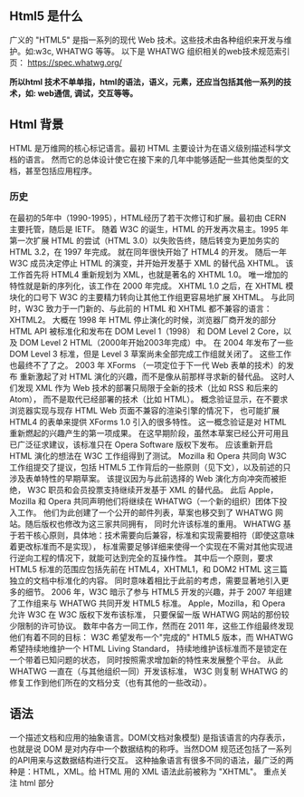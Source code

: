 ## Html5 是什么

广义的 "HTML5" 是指一系列的现代 Web 技术。这些技术由各种组织来开发与维护。如:w3c, WHATWG 等等。 以下是 WHATWG 组织相关的web技术规范索引页：
https://spec.whatwg.org/

**所以html 技术不单单指，html的语法，语义，元素，还应当包括其他一系列的技术，如: web通信, 调试，交互等等。**

## Html 背景

HTML 是万维网的核心标记语言。最初 HTML 主要设计为在语义级别描述科学文档的语言。 然而它的总体设计使它在接下来的几年中能够适配一些其他类型的文档，甚至包括应用程序。

### 历史

在最初的5年中（1990-1995），HTML经历了若干次修订和扩展。最初由 CERN 主要托管，随后是 IETF。
随着 W3C 的诞生，HTML 的开发再次易主。1995 年第一次扩展 HTML 的尝试（HTML 3.0）以失败告终，随后转变为更加务实的 HTML 3.2，在 1997 年完成。 就在同年很快开始了 HTML4 的开发。
随后一年 W3C 成员决定停止 HTML 的演变，并开始开发基于 XML 的替代品 XHTML。 该 工作首先将 HTML4 重新规划为 XML，也就是著名的 XHTML 1.0。 唯一增加的特性就是新的序列化，该工作在 2000 年完成。 XHTML 1.0 之后，在 XHTML 模块化的口号下 W3C 的主要精力转向让其他工作组更容易地扩展 XHTML。 与此同时，W3C 致力于一门新的、与此前的 HTML 和 XHTML 都不兼容的语言：XHTML2。
大概在 1998 年 HTML 停止演化的时候，浏览器厂商开发的部分 HTML API 被标准化和发布在 DOM Level 1（1998） 和 DOM Level 2 Core，以及 DOM Level 2 HTML（2000年开始2003年完成）中。 在 2004 年发布了一些 DOM Level 3 标准，但是 Level 3 草案尚未全部完成工作组就关闭了。 这些工作也最终不了了之。
2003 年 XForms （一项定位于下一代 Web 表单的技术）的发布 重新激起了对 HTML 演化的兴趣，而不是像从前那样寻求新的替代品。 这时人们发现 XML 作为 Web 技术的部署只局限于全新的技术（比如 RSS 和后来的 Atom）， 而不是取代已经部署的技术（比如 HTML）。
概念验证显示，在不要求浏览器实现与现存 HTML Web 页面不兼容的渲染引擎的情况下， 也可能扩展 HTML4 的表单来提供 XForms 1.0 引入的很多特性。 这一概念验证是对 HTML 重新燃起的兴趣产生的第一项成果。 在这早期阶段，虽然本草案已经公开可用且已广泛征求建议，该标准只在 Opera Software 版权下发布。
应该重新开启 HTML 演化的想法在 W3C 工作组得到了测试。 Mozilla 和 Opera 共同向 W3C 工作组提交了提议，包括 HTML5 工作背后的一些原则（见下文），以及前述的只涉及表单特性的早期草案。 该提议因为与此前选择的 Web 演化方向冲突而被拒绝， W3C 职员和会员投票支持继续开发基于 XML 的替代品。
此后 Apple，Mozilla 和 Opera 共同声明他们将继续在 WHATWG（一个新的组织）团体下投入工作。 他们为此创建了一个公开的邮件列表，草案也移交到了 WHATWG 网站。随后版权也修改为这三家共同拥有， 同时允许该标准的重用。
WHATWG 基于若干核心原则，具体地：技术需要向后兼容，标准和实现需要相符（即使这意味着更改标准而不是实现）， 标准需要足够详细来使得一个实现在不需对其他实现进行逆向工程的情况下，就能可达到完全的互操作性。
其中后一个原则，要求 HTML5 标准的范围应包括先前在 HTML4，XHTML1，和 DOM2 HTML 这三篇独立的文档中标准化的内容。 同时意味着相比于此前的考虑，需要显著地引入更多的细节。
2006 年，W3C 暗示了参与 HTML5 开发的兴趣，并于 2007 年组建了工作组来与 WHATWG 共同开发 HTML5 标准。 Apple，Mozilla，和 Opera 允许 W3C 在 W3C 版权下发布该标准， 只要保留一版 WHATWG 网站的那份较少限制的许可协议。
数年中各方一同工作，然而在 2011 年，这些工作组最终发现他们有着不同的目标： W3C 希望发布一个"完成的" HTML5 版本，而 WHATWG 希望持续地维护一个 HTML Living Standard， 持续地维护该标准而不是锁定在一个带着已知问题的状态， 同时按照需求增加新的特性来发展整个平台。
从此 WHATWG 一直在（与其他组织一同）开发该标准， W3C 则复制 WHATWG 的修复工作到他们所在的文档分支（也有其他的一些改动）。


## 语法

一个描述文档和应用的抽象语言。DOM(文档对象模型) 是指该语言的内存表示，也就是说 DOM 是对内存中一个数据结构的称呼。当然DOM 规范还包括了一系列的API用来与这数据结构进行交互。
这种抽象语言有很多不同的语法，最广泛的两种是：HTML，XML。给 HTML 用的 XML 语法此前被称为 "XHTML"。
重点关注 html 部分


